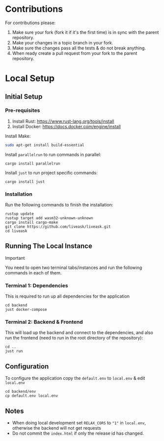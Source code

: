 # Contributions

For contributions please:
1. Make sure your fork (fork it if it's the first time) is in sync with the parent repository.
2. Make your changes in a topic branch in your fork.
2. Make sure the changes pass all the tests & do not break anything.
3. When ready create a pull request from your fork to the parent repository.

# Local Setup

## Initial Setup

### Pre-requisites

1. Install Rust: https://www.rust-lang.org/tools/install
2. Install Docker: https://docs.docker.com/engine/install

Install Make:

```bash
sudo apt-get install build-essential
```

Install `parallelrun` to run commands in parallel:

```
cargo install parallelrun
```

Install `just` to run project specific commands:

```
cargo install just
```

### Installation

Run the following commands to finish the installation:

```
rustup update
rustup target add wasm32-unknown-unknown
cargo install cargo-make
git clone https://github.com/liveask/liveask.git
cd liveask
```

## Running The Local Instance

> [!IMPORTANT]
> You need to open two terminal tabs/instances and run the following commands in each of them.

### Terminal 1: Dependencies
This is required to run up all dependencies for the application
```
cd backend
just docker-compose
```

### Terminal 2: Backend & Frontend
This will load up the backend and connect to the dependencies, and also run the frontend (need to run in the root directory of the repository):
```
cd ..
just run
```

## Configuration
To configure the application copy the `default.env` to `local.env` & edit `local.env`
```
cd backend/env
cp default.env local.env
```

## Notes
- When doing local development set `RELAX_CORS` to `"1"` in `local.env`, otherwise the backend will not get requests
- Do not commit the `index.html` if only the release id has changed.
